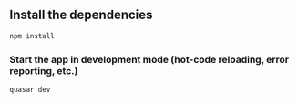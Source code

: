 
## Install the dependencies
```bash
npm install
```

### Start the app in development mode (hot-code reloading, error reporting, etc.)
```bash
quasar dev
```
